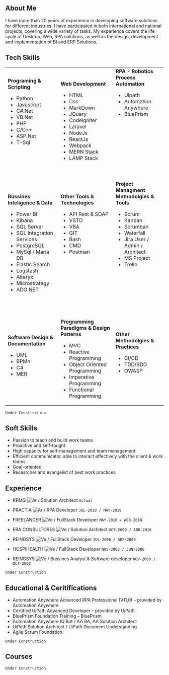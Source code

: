 ## About Me

I have more than 20 years of experience in developing software solutions for different industries. I have participated in both international and national projects, covering a wide variety of tasks. My experience covers the life cycle of Desktop, Web, RPA solutions, as well as the design, development and implementation of BI and ERP Solutions. 

## Tech Skills

<table>
    <tr>
        <td>
            <b>Programing & Scripting</b>
            <ul>
                <li>Python</li>
                <li>Javascript</li>
                <li>C#.Net</li>
                <li>VB.Net</li>
                <li>PHP</li>
                <li>C/C++</li>
                <li>ASP.Net</li>
                <li>T-Sql</li>
            </ul>
            <br><br><br>
        </td>  
        <td>
            <b>Web Development</b>
            <ul>
                <li>HTML</li>
                <li>Css</li>
                <li>MarkDown</li>
                <li>JQuery</li>
                <li>CodeIgniter</li>
                <li>Laravel</li>
                <li>NodeJs</li>
                <li>ReactJs</li>
                <li>Webpack</li>
                <li>MERN Stack</li>
                <li>LAMP Stack</li>
            </ul>
        </td>  
        <td>
            <b>RPA - Robotics Process Automation</b>
            <ul>
            <li>Uipath</li>
            <li>Automation Anywhere</li>
            <li>BluePrism</li>
            </ul>
            <br><br><br><br><br><br><br><br><br>
        </td>      
    </tr>
    <tr>
        <td>
            <b>Bussines Inteligence & Data</b>
            <ul>
            <li>Power BI</li>
            <li>Kibana</li>
            <li>SQL Server</li>
            <li>SQL Integration Services</li>
            <li>PostgreSQL</li>
            <li>MySql / Maria DB</li>
            <li>Elastic Search</li>
            <li>Logstash</li>
            <li>Alteryx</li>
            <li>Microstrategy</li>
            <li>ADO.NET</li>
            </ul>
            <br>
        </td>    
        <td>
            <b>Other Tools  & Technologies</b>
            <ul>
            <li>API Rest & SOAP</li>
            <li>VSTO</li>
            <li>VBA</li>
            <li>GIT</li>
            <li>Bash</li>
            <li>CMD</li>
            <li>Postman</li>
            </ul>
            <br><br><br><br><br><br><br>
        </td>  
        <td>
            <b>Project Managment Methodolgies & Tools</b>
            <ul>
            <li>Scrum</li>
            <li>Kanban</li>
            <li>Scrumban</li>
            <li>Waterfall</li>
            <li>Jira User / Admin / Architect</li>
            <li>MS Project</li>
            <li>Trello</li>
            </ul>
            <br><br><br><br><br><br><br>
        </td>      
    <tr>
        <td>
            <b>Software Design & Documentation</b>
            <ul>
                <li>UML</li>
                <li>BPMn</li>
                <li>C4</li>
                <li>MER</li>
            </ul>
            <br>
        </td>    
        <td>
            <b>Programming Paradigms & Design Patterns</b>
            <ul>
            <li>MVC</li>
            <li>Reactive Programming</li>
            <li>Object Oriented Programming</li>
            <li>Imperative Programming</li>
            <li>Functional Programming</li>
            </ul>
        </td>  
        <td>
            <b>Other Methodolgies & Practices </b>
            <ul>
            <li>CI/CD</li>
            <li>TDD/BDD</li>
            <li>OWASP</li>
            </ul>
            <br><br>
        </td>              
    </tr>
</table>


```Under Construction```

## Soft Skills

- Passion to teach and build work teams
- Proactive and self-taught
- High capacity for self-management and team management
- Efficient communicator, able to interact effectively with the client & work teams 
- Goal-oriented 
- Researcher and evangelist of best work practices

## Experience

- KPMG ![Ar](https://github.com/deyvisrojas/deyvisrojas/blob/main/argentina.png) / Solution Architect ```Actual```

- PRACTIA ![Ar](https://github.com/deyvisrojas/deyvisrojas/blob/main/argentina.png)  / RPA Developer ````JUL-2018 / MAY-2019````

- FREELANCER ![Ve](https://github.com/deyvisrojas/deyvisrojas/blob/main/venezuela.png) / FullStack Developer ```MAY-2016 / ABR-2018```

- ERA CONSULTORES ![Ve](https://github.com/deyvisrojas/deyvisrojas/blob/main/venezuela.png) / Solution Architect ```OCT-2009 / ABR-2016```	

- REINGSYS ![Ve](https://github.com/deyvisrojas/deyvisrojas/blob/main/venezuela.png) / FullStack Developer ```JUL-2006 / SEP-2009```	

- HOSPIHEALTH ![Ve](https://github.com/deyvisrojas/deyvisrojas/blob/main/venezuela.png) / FullStack Developer ```NOV-2002 / JUN-2006```

- REINGSYS ![Ve](https://github.com/deyvisrojas/deyvisrojas/blob/main/venezuela.png)  / Bussines Analyst & Software developer ```NOV-2000 / OCT-2002```

```Under Construction```

## Educational & Ceritifications

- Automation Anywhere Advanced RPA Professional (V11.0) – provided by Automation Anywhere 
- Certified UiPath Advanced Developer – provided by UiPath
- BluePrism Foundation Training – BluePrism
- Automation Anywhere IQ Bot / AA BA, AA Solution Architect
- UiPath Solution Architect / UiPath Document Understanding
- Agile Scrum Foundation 

```Under Construction```

## Courses 

```Under Construction```




